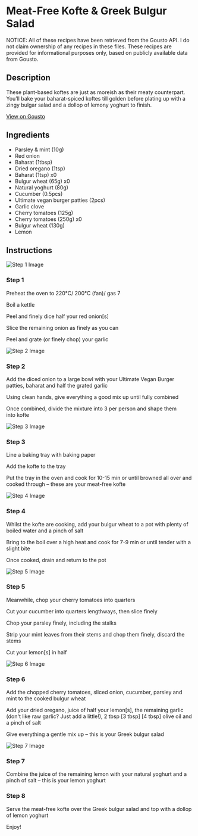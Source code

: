 # Meat-Free Kofte & Greek Bulgur Salad

NOTICE: All of these recipes have been retrieved from the Gousto API. I do not claim ownership of any recipes in these files. These recipes are provided for informational purposes only, based on publicly available data from Gousto.

## Description

These plant-based koftes are just as moreish as their meaty counterpart. You’ll bake your baharat-spiced koftes till golden before plating up with a zingy bulgar salad and a dollop of lemony yoghurt to finish.

[View on Gousto](https://www.gousto.co.uk/recipes/cookbook/meat-free-kofte-greek-bulgur-salad)

## Ingredients

- Parsley & mint (10g)
- Red onion
- Baharat (1tbsp)
- Dried oregano (1tsp)
- Baharat (1tsp) x0
- Bulgur wheat (65g) x0
- Natural yoghurt (80g)
- Cucumber (0.5pcs)
- Ultimate vegan burger patties (2pcs)
- Garlic clove
- Cherry tomatoes (125g)
- Cherry tomatoes (250g) x0
- Bulgur wheat (130g)
- Lemon

## Instructions

![Step 1 Image](https://production-media.gousto.co.uk/cms/recipe-step-image/Step-1-1580806757815-x200.jpg)

### Step 1

Preheat the oven to 220°C/ 200°C (fan)/ gas 7

Boil a kettle

Peel and finely dice half your red onion[s]

Slice the remaining onion as finely as you can

Peel and grate (or finely chop) your garlic

![Step 2 Image](https://production-media.gousto.co.uk/cms/recipe-step-image/Step-2-1580806763333-x200.jpg)

### Step 2

Add the diced onion to a large bowl with your Ultimate Vegan Burger patties, baharat and half the grated garlic

Using clean hands, give everything a good mix up until fully combined

Once combined, divide the mixture into 3 per person and shape them into kofte

![Step 3 Image](https://production-media.gousto.co.uk/cms/recipe-step-image/Step-3-1580806767666-x200.jpg)

### Step 3

Line a baking tray with baking paper

Add the kofte to the tray

Put the tray in the oven and cook for 10-15 min or until browned all over and cooked through – these are your meat-free kofte

![Step 4 Image](https://production-media.gousto.co.uk/cms/recipe-step-image/Step-4-1580806813486-x200.jpg)

### Step 4

Whilst the kofte are cooking, add your bulgur wheat to a pot with plenty of boiled water and a pinch of salt

Bring to the boil over a high heat and cook for 7-9 min or until tender with a slight bite

Once cooked, drain and return to the pot

![Step 5 Image](https://production-media.gousto.co.uk/cms/recipe-step-image/Step-5-1580806779084-x200.jpg)

### Step 5

Meanwhile, chop your cherry tomatoes into quarters

Cut your cucumber into quarters lengthways, then slice finely

Chop your parsley finely, including the stalks

Strip your mint leaves from their stems and chop them finely, discard the stems

Cut your lemon[s] in half

![Step 6 Image](https://production-media.gousto.co.uk/cms/recipe-step-image/Step-6-1580806785410-x200.jpg)

### Step 6

Add the chopped cherry tomatoes, sliced onion, cucumber, parsley and mint to the cooked bulgur wheat

Add your dried oregano, juice of half your lemon[s], the remaining garlic (don't like raw garlic? Just add a little!), 2 tbsp <span class="text-purple">[3 tbsp]</span> <span class="text-danger">[4 tbsp] </span>olive oil and a pinch of salt

Give everything a gentle mix up – this is your Greek bulgur salad

![Step 7 Image](https://production-media.gousto.co.uk/cms/recipe-step-image/Step-7-1580806822646-x200.jpg)

### Step 7

Combine the juice of the remaining lemon with your natural yoghurt and a pinch of salt – this is your lemon yoghurt

### Step 8

Serve the meat-free kofte over the Greek bulgur salad and top with a dollop of lemon yoghurt

Enjoy!

